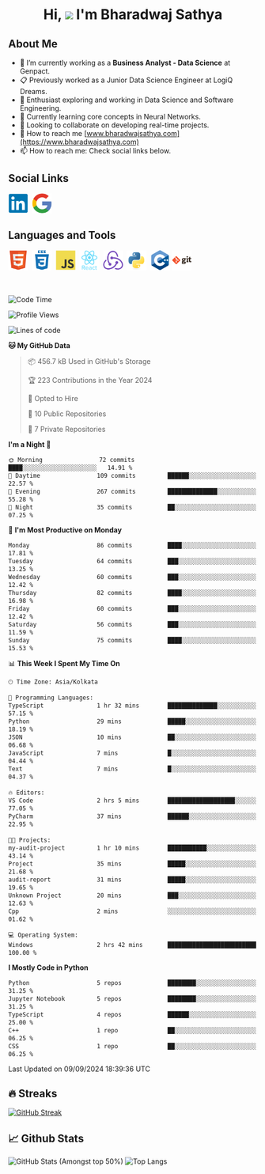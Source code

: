 <h1 align="center"> Hi, <img src="https://media.giphy.com/media/hvRJCLFzcasrR4ia7z/giphy.gif" width="30px"/> I'm Bharadwaj Sathya</h1>

## About Me

- 💼 I’m currently working as a <strong>Business Analyst - Data Science</strong> at Genpact.
- 📋 Previously worked as a Junior Data Science Engineer at LogiQ Dreams.
- 🧭 Enthusiast exploring and working in Data Science and Software Engineering.
- 🌱 Currently learning core concepts in Neural Networks.
- 💞️ Looking to collaborate on developing real-time projects.
- 👀 How to reach me [www.bharadwajsathya.com](https://www.bharadwajsathya.com)
- 📫 How to reach me: Check social links below.

## Social Links

<div>
  <img src="https://github.com/devicons/devicon/blob/master/icons/linkedin/linkedin-original.svg" title="Linked In" alt="Linked In" width="40" height="40" />&nbsp;
  <img src="https://github.com/devicons/devicon/blob/master/icons/google/google-original.svg" title="Gmail" alt="Gmail" width="40" height="40" />&nbsp;
</div>

## Languages and Tools

<div>
  <img src="https://github.com/devicons/devicon/blob/master/icons/html5/html5-original.svg" title="HTML5" alt="HTML" width="40" height="40" />&nbsp;
  <img src="https://github.com/devicons/devicon/blob/master/icons/css3/css3-plain-wordmark.svg" title="CSS3" alt="CSS" width="40" height="40" />&nbsp;
  <img src="https://github.com/devicons/devicon/blob/master/icons/javascript/javascript-original.svg" title="JavaScript" alt="JavaScript" width="40" height="40" />&nbsp;
  <img src="https://github.com/devicons/devicon/blob/master/icons/react/react-original-wordmark.svg" title="React" alt="React" width="40" height="40" />&nbsp;
  <img src="https://github.com/devicons/devicon/blob/master/icons/redux/redux-original.svg" title="Redux" alt="Redux" width="40" height="40" />&nbsp;
  <img src="https://github.com/devicons/devicon/blob/master/icons/python/python-original.svg" title="Python" alt="Python" width="40" height="40" />&nbsp;
  <img src="https://github.com/devicons/devicon/blob/master/icons/cplusplus/cplusplus-original.svg" title="C++" alt="C++" width="40" height="40" />
  <img src="https://github.com/devicons/devicon/blob/master/icons/git/git-original-wordmark.svg" title="Git" alt="Git" width="40" height="40" />
</div>
<br></br>

<!--START_SECTION:waka-->
![Code Time](http://img.shields.io/badge/Code%20Time-357%20hrs%2043%20mins-blue)

![Profile Views](http://img.shields.io/badge/Profile%20Views-0-blue)

![Lines of code](https://img.shields.io/badge/From%20Hello%20World%20I%27ve%20Written-3.3%20million%20lines%20of%20code-blue)

**🐱 My GitHub Data** 

> 📦 456.7 kB Used in GitHub's Storage 
 > 
> 🏆 223 Contributions in the Year 2024
 > 
> 💼 Opted to Hire
 > 
> 📜 10 Public Repositories 
 > 
> 🔑 7 Private Repositories 
 > 
**I'm a Night 🦉** 

```text
🌞 Morning                72 commits          ████░░░░░░░░░░░░░░░░░░░░░   14.91 % 
🌆 Daytime                109 commits         ██████░░░░░░░░░░░░░░░░░░░   22.57 % 
🌃 Evening                267 commits         ██████████████░░░░░░░░░░░   55.28 % 
🌙 Night                  35 commits          ██░░░░░░░░░░░░░░░░░░░░░░░   07.25 % 
```
📅 **I'm Most Productive on Monday** 

```text
Monday                   86 commits          ████░░░░░░░░░░░░░░░░░░░░░   17.81 % 
Tuesday                  64 commits          ███░░░░░░░░░░░░░░░░░░░░░░   13.25 % 
Wednesday                60 commits          ███░░░░░░░░░░░░░░░░░░░░░░   12.42 % 
Thursday                 82 commits          ████░░░░░░░░░░░░░░░░░░░░░   16.98 % 
Friday                   60 commits          ███░░░░░░░░░░░░░░░░░░░░░░   12.42 % 
Saturday                 56 commits          ███░░░░░░░░░░░░░░░░░░░░░░   11.59 % 
Sunday                   75 commits          ████░░░░░░░░░░░░░░░░░░░░░   15.53 % 
```


📊 **This Week I Spent My Time On** 

```text
🕑︎ Time Zone: Asia/Kolkata

💬 Programming Languages: 
TypeScript               1 hr 32 mins        ██████████████░░░░░░░░░░░   57.15 % 
Python                   29 mins             █████░░░░░░░░░░░░░░░░░░░░   18.19 % 
JSON                     10 mins             ██░░░░░░░░░░░░░░░░░░░░░░░   06.68 % 
JavaScript               7 mins              █░░░░░░░░░░░░░░░░░░░░░░░░   04.44 % 
Text                     7 mins              █░░░░░░░░░░░░░░░░░░░░░░░░   04.37 % 

🔥 Editors: 
VS Code                  2 hrs 5 mins        ███████████████████░░░░░░   77.05 % 
PyCharm                  37 mins             ██████░░░░░░░░░░░░░░░░░░░   22.95 % 

🐱‍💻 Projects: 
my-audit-project         1 hr 10 mins        ███████████░░░░░░░░░░░░░░   43.14 % 
Project                  35 mins             █████░░░░░░░░░░░░░░░░░░░░   21.68 % 
audit-report             31 mins             █████░░░░░░░░░░░░░░░░░░░░   19.65 % 
Unknown Project          20 mins             ███░░░░░░░░░░░░░░░░░░░░░░   12.63 % 
Cpp                      2 mins              ░░░░░░░░░░░░░░░░░░░░░░░░░   01.62 % 

💻 Operating System: 
Windows                  2 hrs 42 mins       █████████████████████████   100.00 % 
```

**I Mostly Code in Python** 

```text
Python                   5 repos             ████████░░░░░░░░░░░░░░░░░   31.25 % 
Jupyter Notebook         5 repos             ████████░░░░░░░░░░░░░░░░░   31.25 % 
TypeScript               4 repos             ██████░░░░░░░░░░░░░░░░░░░   25.00 % 
C++                      1 repo              ██░░░░░░░░░░░░░░░░░░░░░░░   06.25 % 
CSS                      1 repo              ██░░░░░░░░░░░░░░░░░░░░░░░   06.25 % 
```




 Last Updated on 09/09/2024 18:39:36 UTC
<!--END_SECTION:waka-->

## 🔥 Streaks

[![GitHub Streak](https://streak-stats.demolab.com?user=Bharadwaj-Sathya)](https://git.io/streak-stats)

## 📈 Github Stats 

![GitHub Stats (Amongst top 50%)](https://github-readme-stats.vercel.app/api?username=Bharadwaj-Sathya&show_icons=true&hide=issues,prs&theme=radical)
![Top Langs](https://github-readme-stats.vercel.app/api/top-langs/?username=Bharadwaj-Sathya&layout=compact&langs_count=4&theme=radical)
